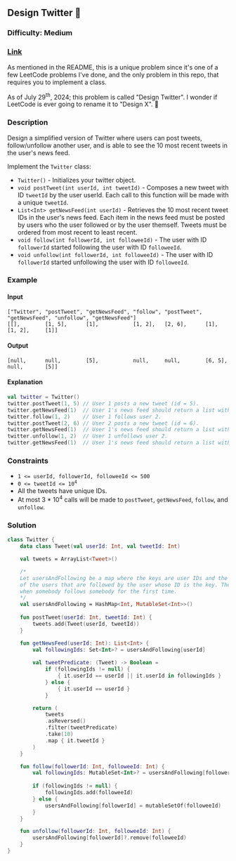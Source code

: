 ## Design Twitter :baby_chick:
### Difficulty: Medium
### [Link](https://leetcode.com/problems/design-twitter/)

As mentioned in the README, this is a unique problem since it's one of a few LeetCode problems I've done, and the only problem in this repo, that requires you to implement a class.

As of July 29<sup>th</sup>, 2024; this problem is called "Design Twitter". I wonder if LeetCode is ever going to rename it to "Design X". :thinking:

### Description

Design a simplified version of Twitter where users can post tweets, follow/unfollow another user, and is able to see the 10 most recent tweets in the user's news feed.

Implement the `Twitter` class:
- `Twitter()` - Initializes your twitter object.
- `void postTweet(int userId, int tweetId)` - Composes a new tweet with ID `tweetId` by the user userId. Each call to this function will be made with a unique `tweetId`.
- `List<Int> getNewsFeed(int userId)` - Retrieves the 10 most recent tweet IDs in the user's news feed. Each item in the news feed must be posted by users who the user followed or by the user themself. Tweets must be ordered from most recent to least recent.
- `void follow(int followerId, int followeeId)` - The user with ID `followerId` started following the user with ID `followeeId`.
- `void unfollow(int followerId, int followeeId)` - The user with ID `followerId` started unfollowing the user with ID `followeeId`.

### Example

#### Input
```
["Twitter", "postTweet", "getNewsFeed", "follow", "postTweet", "getNewsFeed", "unfollow", "getNewsFeed"]
[[],        [1, 5],      [1],           [1, 2],   [2, 6],      [1],           [1, 2],     [1]]
```

#### Output
```
[null,      null,        [5],           null,     null,        [6, 5],        null,       [5]]
```

#### Explanation

```kotlin
val twitter = Twitter()
twitter.postTweet(1, 5) // User 1 posts a new tweet (id = 5).
twitter.getNewsFeed(1)  // User 1's news feed should return a list with 1 tweet id -> [5]. return [5]
twitter.follow(1, 2)    // User 1 follows user 2.
twitter.postTweet(2, 6) // User 2 posts a new tweet (id = 6).
twitter.getNewsFeed(1)  // User 1's news feed should return a list with 2 tweet ids -> [6, 5]. Tweet id 6 should precede tweet id 5 because it is posted after tweet id 5.
twitter.unfollow(1, 2)  // User 1 unfollows user 2.
twitter.getNewsFeed(1)  // User 1's news feed should return a list with 1 tweet id -> [5], since user 1 is no longer following user 2.
```

### Constraints
- `1 <= userId, followerId, followeeId <= 500`
- <code>0 <= tweetId <= 10<sup>4</sup></code>
- All the tweets have unique IDs.
- At most 3 * 10<sup>4</sup> calls will be made to `postTweet`, `getNewsFeed`, `follow`, and `unfollow`.

### Solution

```kotlin
class Twitter {
    data class Tweet(val userId: Int, val tweetId: Int)

    val tweets = ArrayList<Tweet>()

    /*
    Let usersAndFollowing be a map where the keys are user IDs and the values are sets of the IDs
    of the users that are followed by the user whose ID is the key. The entries are lazily added
    when somebody follows somebody for the first time.
    */
    val usersAndFollowing = HashMap<Int, MutableSet<Int>>()
    
    fun postTweet(userId: Int, tweetId: Int) {
        tweets.add(Tweet(userId, tweetId))
    }

    fun getNewsFeed(userId: Int): List<Int> {
        val followingIds: Set<Int>? = usersAndFollowing[userId]
        
        val tweetPredicate: (Tweet) -> Boolean =
            if (followingIds != null) {
                { it.userId == userId || it.userId in followingIds }
            } else {
                { it.userId == userId }
            }

        return (
            tweets
            .asReversed()
            .filter(tweetPredicate)
            .take(10)
            .map { it.tweetId }
        )
    }

    fun follow(followerId: Int, followeeId: Int) {
        val followingIds: MutableSet<Int>? = usersAndFollowing[followerId]
        
        if (followingIds != null) {
            followingIds.add(followeeId)
        } else {
            usersAndFollowing[followerId] = mutableSetOf(followeeId)
        }
    }

    fun unfollow(followerId: Int, followeeId: Int) {
        usersAndFollowing[followerId]?.remove(followeeId)
    }
}
```